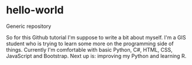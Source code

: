 # hello-world
Generic repository

So for this Github tutorial I'm suppose to write a bit about myself. 
I'm a GIS student who is trying to learn some more on the programming side of things. 
Currently I'm comfortable with basic Python, C#, HTML, CSS, JavaScript and Bootstrap. 
Next up is: improving my Python and learning R. 

